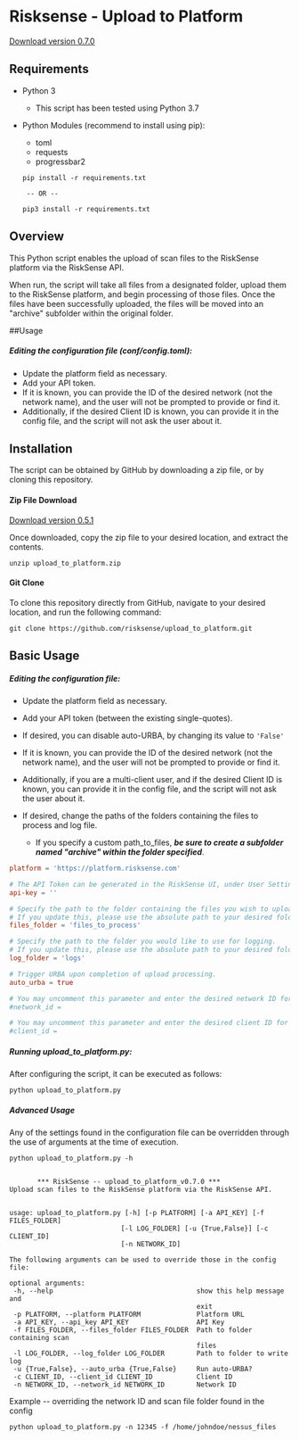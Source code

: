 # Risksense - Upload to Platform


[Download version 0.7.0](https://github.com/risksense/upload_to_platform/releases/download/0.7.0/upload_to_platform_v0.7.0.zip)

## Requirements

 - Python 3
    - This script has been tested using Python 3.7
 - Python Modules (recommend to install using pip):
    - toml
    - requests
    - progressbar2
   
   
   ```
   pip install -r requirements.txt
   
    -- OR --
   
   pip3 install -r requirements.txt   
   ```
     
    

## Overview

This Python script enables the upload of scan files to the RiskSense platform via the RiskSense API.

When run, the script will take all files from a designated folder, upload them to the RiskSense 
platform, and begin processing of those files.  Once the files have been successfully uploaded, 
the files will be moved into an "archive" subfolder within the original folder.

##Usage


##### Editing the configuration file (conf/config.toml):
 - Update the platform field as necessary.  
 - Add your API token.  
 - If it is known, you can provide the ID of the desired network (not the network name), and the user 
   will not be prompted to provide or find it.
 - Additionally, if the desired Client ID is known, you can provide it in the config file, and the 
   script will not ask the user about it.

## Installation
The script can be obtained by GitHub by downloading a zip file, or by cloning this repository.
#### Zip File Download

[Download version 0.5.1](https://github.com/risksense/upload_to_platform/releases/download/0.5.1/upload_to_platform_v0.5.1.zip)

Once downloaded, copy the zip file to your desired location, and extract the contents.
```commandline
unzip upload_to_platform.zip
```
#### Git Clone
To clone this repository directly from GitHub, navigate to your desired location, and run the following command:
```commandline
git clone https://github.com/risksense/upload_to_platform.git
```

## Basic Usage

##### Editing the configuration file:
 - Update the platform field as necessary.  
 - Add your API token (between the existing single-quotes).
 - If desired, you can disable auto-URBA, by changing its value to `'False'`  
 - If it is known, you can provide the ID of the desired network (not the network name), and the user will not be prompted to provide or find it.
 - Additionally, if you are a multi-client user, and if the desired Client ID is known, you can provide it in the config file, and the script will not ask the user about it.

 - If desired, change the paths of the folders containing the files to process and log file.
   - If you specify a custom path_to_files, ___be sure to create a subfolder named "archive" 
     within the folder specified___.

```toml
platform = 'https://platform.risksense.com'

# The API Token can be generated in the RiskSense UI, under User Settings.
api-key = ''

# Specify the path to the folder containing the files you wish to upload.
# If you update this, please use the absolute path to your desired folder.
files_folder = 'files_to_process'

# Specify the path to the folder you would like to use for logging.
# If you update this, please use the absolute path to your desired folder.
log_folder = 'logs'

# Trigger URBA upon completion of upload processing.
auto_urba = true

# You may uncomment this parameter and enter the desired network ID for your upload here if you already know it.
#network_id =

# You may uncomment this parameter and enter the desired client ID for your upload here if you already know it.
#client_id =
```


##### Running upload_to_platform.py:


After configuring the script, it can be executed as follows:
```commandline
python upload_to_platform.py
```

##### Advanced Usage
Any of the settings found in the configuration file can be overridden through the use of arguments 
at the time of execution.
```commandline
python upload_to_platform.py -h
       
       
       *** RiskSense -- upload_to_platform_v0.7.0 ***
Upload scan files to the RiskSense platform via the RiskSense API.


usage: upload_to_platform.py [-h] [-p PLATFORM] [-a API_KEY] [-f FILES_FOLDER]
                            [-l LOG_FOLDER] [-u {True,False}] [-c CLIENT_ID]
                            [-n NETWORK_ID]

The following arguments can be used to override those in the config file:

optional arguments:
 -h, --help                                    show this help message and
                                               exit
 -p PLATFORM, --platform PLATFORM              Platform URL
 -a API_KEY, --api_key API_KEY                 API Key
 -f FILES_FOLDER, --files_folder FILES_FOLDER  Path to folder containing scan
                                               files
 -l LOG_FOLDER, --log_folder LOG_FOLDER        Path to folder to write log
 -u {True,False}, --auto_urba {True,False}     Run auto-URBA?
 -c CLIENT_ID, --client_id CLIENT_ID           Client ID
 -n NETWORK_ID, --network_id NETWORK_ID        Network ID
```

Example -- overriding the network ID and scan file folder found in the config
```commandline
python upload_to_platform.py -n 12345 -f /home/johndoe/nessus_files
```